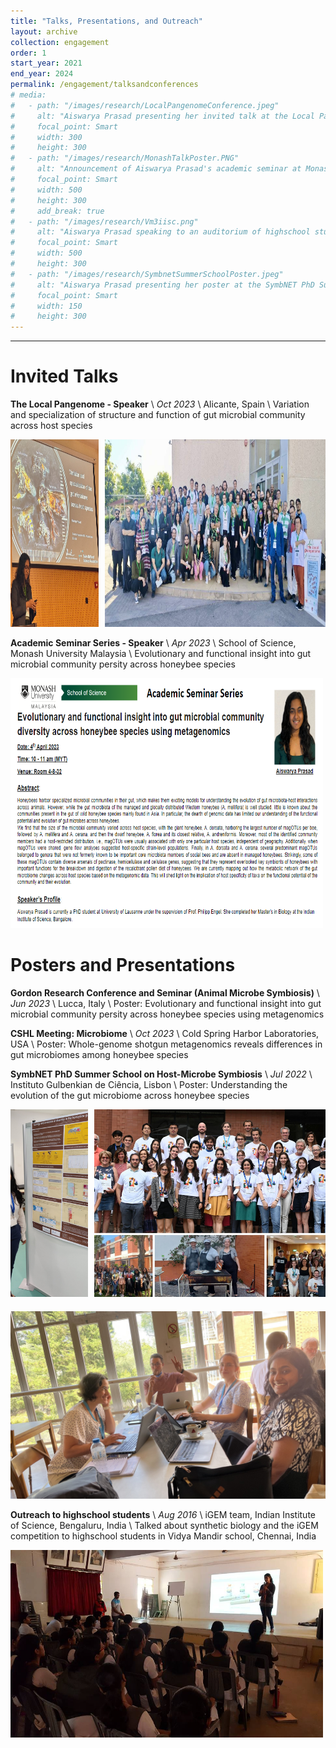 ```yaml
---
title: "Talks, Presentations, and Outreach"
layout: archive
collection: engagement
order: 1
start_year: 2021
end_year: 2024
permalink: /engagement/talksandconferences
# media:
#   - path: "/images/research/LocalPangenomeConference.jpeg"
#     alt: "Aiswarya Prasad presenting her invited talk at the Local Pangenome Conference"
#     focal_point: Smart
#     width: 300
#     height: 300
#   - path: "/images/research/MonashTalkPoster.PNG"
#     alt: "Announcement of Aiswarya Prasad's academic seminar at Monash University Malaysia"
#     focal_point: Smart
#     width: 500
#     height: 300
#     add_break: true
#   - path: "/images/research/Vm3iisc.png"
#     alt: "Aiswarya Prasad speaking to an auditorium of highschool students"
#     focal_point: Smart
#     width: 500
#     height: 300
#   - path: "/images/research/SymbnetSummerSchoolPoster.jpeg"
#     alt: "Aiswarya Prasad presenting her poster at the SymbNET PhD Summer School on Host-Microbe Symbiosis"
#     focal_point: Smart
#     width: 150
#     height: 300
---
```



---

Invited Talks
======

**The Local Pangenome - Speaker** \\
_Oct 2023_ \\
Alicante, Spain \\
Variation and specialization of structure and function of gut microbial community across host species


<div style="display: flex; gap: 10px;">
  <div style="flex: 2;">
    <img src="/images/research/LocalPangenomeConference.jpeg" alt="Aiswarya Prasad presenting her invited talk at the Local Pangenome Conference" style="width: 100%; height: 300px;" />
  </div>
  <div style="flex: 5;">
    <img src="/images/research/LocalPangenomeGroupPicture.jpeg" alt="Aiswarya Prasad with other speakers at the Local Pangenome Conference" style="width: 100%; height: 300px;" />
  </div>
</div>

**Academic Seminar Series - Speaker** \\
_Apr 2023_ \\
School of Science, Monash University Malaysia \\
Evolutionary and functional insight into gut microbial community persity across honeybee species

<img src="/images/research/MonashTalkPoster.PNG" alt="Announcement of Aiswarya Prasad's academic seminar at Monash University Malaysia" width="500" height="400" />

Posters and Presentations
======

**Gordon Research Conference and Seminar (Animal Microbe Symbiosis)** \\
_Jun 2023_ \\
Lucca, Italy \\
Poster: Evolutionary and functional insight into gut microbial community persity across honeybee species using metagenomics

**CSHL Meeting: Microbiome** \\
_Oct 2023_ \\
Cold Spring Harbor Laboratories, USA \\
Poster: Whole-genome shotgun metagenomics reveals differences in gut microbiomes among honeybee species

**SymbNET PhD Summer School on Host-Microbe Symbiosis** \\
_Jul 2022_ \\
Instituto Gulbenkian de Ciência, Lisbon \\
Poster: Understanding the evolution of the gut microbiome across honeybee species

<div style="display: flex; flex-wrap: wrap; gap: 10px;">
  <div style="flex: 1;">
    <img src="/images/research/SymbnetSummerSchoolPoster.jpeg" alt="Aiswarya Prasad presenting her poster at the SymbNET PhD Summer School on Host-Microbe Symbiosis" style="width: 100%; height: 300px; object-fit: cover;" />
  </div>
  <div style="flex: 3;">
    <img src="/images/research/SymbnetSummerSchool2022.jpeg" alt="Aiswarya Prasad at the SymbNET PhD Summer School on Host-Microbe Symbiosis" style="width: 100%; height: 300px; object-fit: cover;" />
  </div>
  <div style="flex-basis: 100%; height: 0;"></div> <!-- This forces the next item to the next row -->
  <div style="flex: 2;">
    <img src="/images/research/SymbnetSummerSchoolProjectGroup.jpeg" alt="Aiswarya Prasad discussing her group project at the SymbNET PhD Summer School on Host-Microbe Symbiosis" style="width: 100%; height: 300px; object-fit: cover;" />
  </div>
</div>

**Outreach to highschool students** \\
_Aug 2016_ \\
iGEM team, Indian Institute of Science, Bengaluru, India \\
Talked about synthetic biology and the iGEM competition to highschool students in Vidya Mandir school, Chennai, India

<img src="/images/research/Vm3iisc.png" alt="Aiswarya Prasad speaking to an auditorium of highschool students" width="500" height="300" />